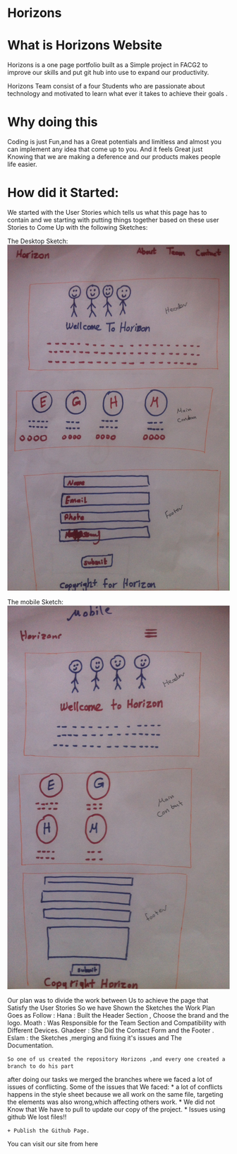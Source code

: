 # Horizons

# What is Horizons Website

Horizons is a one page portfolio built as a Simple project in FACG2 to improve our skills and put git hub into use to expand our productivity.

Horizons Team consist of a four Students who are passionate about technology and motivated to learn what ever it takes to achieve their goals .

# Why doing this

Coding is just Fun,and has a Great potentials and limitless and almost you can implement any idea that come up to you.
And it feels Great just Knowing that we are making a deference and our products makes people life easier.


# How did it Started:

  We started with the User Stories which tells us what this page has to contain
  and we starting with putting things together based on these user Stories to Come Up with the following Sketches:

  The Desktop Sketch:
![alt text][photo1]

[photo1]: https://github.com/FACG2/Horizons/blob/master/Desktop_Sketch.JPG "The Desktop Sketch"

The mobile Sketch:
![alt text][photo2]

[photo2]: https://github.com/FACG2/Horizons/blob/master/Mobile_Sketch.JPG "The mobile Sketch"


Our plan was to divide the work between Us to achieve the page that Satisfy the User Stories
  So we have Shown the Sketches the Work Plan Goes as Follow :
    Hana : Built the Header Section , Choose the brand and the logo.
     Moath : Was Responsible for the Team Section and Compatibility with Different Devices.
     Ghadeer : She Did the Contact Form and the Footer .
     Eslam : the Sketches ,merging and fixing it's issues and The Documentation.



    So one of us created the repository Horizons ,and every one created a branch to do his part
  after doing our tasks we merged the branches where we faced a lot of issues of conflicting.
  Some of the issues that We faced:
      * a lot of conflicts happens in the style sheet because we all work on the same file,
        targeting the elements was also wrong,which affecting others work.
      * We did not Know that We have to pull to update our copy of the project.
      * Issues using github We lost files!!




    + Publish the Github Page.

You can visit our site from here
